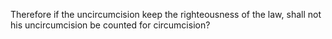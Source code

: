 Therefore if the uncircumcision keep the righteousness of the law, shall not his uncircumcision be counted for circumcision?
